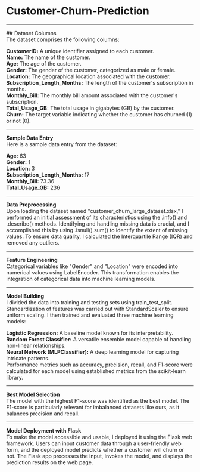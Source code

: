 # Customer-Churn-Prediction
<hr/>
## Dataset Columns 
<br/>
The dataset comprises the following columns:<br/>

**CustomerID:** A unique identifier assigned to each customer. <br/>
**Name:** The name of the customer. <br/>
**Age:** The age of the customer.<br/>
**Gender:** The gender of the customer, categorized as male or female.<br/>
**Location:** The geographical location associated with the customer.<br/>
**Subscription_Length_Months:** The length of the customer's subscription in months.<br/>
**Monthly_Bill:** The monthly bill amount associated with the customer's subscription.<br/>
**Total_Usage_GB:** The total usage in gigabytes (GB) by the customer.<br/>
**Churn:** The target variable indicating whether the customer has churned (1) or not (0).<br/>

<hr/>

**Sample Data Entry** <br/>
Here is a sample data entry from the dataset:<br/>

**Age:** 63<br/>
**Gender:** 1<br/>
**Location:** 3<br/>
**Subscription_Length_Months:** 17<br/>
**Monthly_Bill:** 73.36<br/>
**Total_Usage_GB:** 236<br/>

<hr/>

**Data Preprocessing**<br/>
Upon loading the dataset named "customer_churn_large_dataset.xlsx," I performed an initial assessment of its characteristics using the .info() and .describe() methods. Identifying and handling missing data is crucial, and I accomplished this by using .isnull().sum() to identify the extent of missing values. To ensure data quality, I calculated the Interquartile Range (IQR) and removed any outliers.


<hr/>

**Feature Engineering** <br/>
Categorical variables like "Gender" and "Location" were encoded into numerical values using LabelEncoder. This transformation enables the integration of categorical data into machine learning models.

<hr/>

**Model Building**  <br/>
I divided the data into training and testing sets using train_test_split. Standardization of features was carried out with StandardScaler to ensure uniform scaling. I then trained and evaluated three machine learning models:

**Logistic Regression:** A baseline model known for its interpretability.  <br/>
**Random Forest Classifier:** A versatile ensemble model capable of handling non-linear relationships. <br/>
**Neural Network (MLPClassifier):** A deep learning model for capturing intricate patterns. <br/>
Performance metrics such as accuracy, precision, recall, and F1-score were calculated for each model using established metrics from the scikit-learn library. <br/>

<hr/>

**Best Model Selection** <br/>
The model with the highest F1-score was identified as the best model. The F1-score is particularly relevant for imbalanced datasets like ours, as it balances precision and recall. <br/>

<hr/>

**Model Deployment with Flask**  <br/>
To make the model accessible and usable, I deployed it using the Flask web framework. Users can input customer data through a user-friendly web form, and the deployed model predicts whether a customer will churn or not. The Flask app processes the input, invokes the model, and displays the prediction results on the web page.
